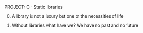 PROJECT: C - Static libraries

0. A library is not a luxury but one of the necessities of life

1. Without libraries what have we? We have no past and no future
